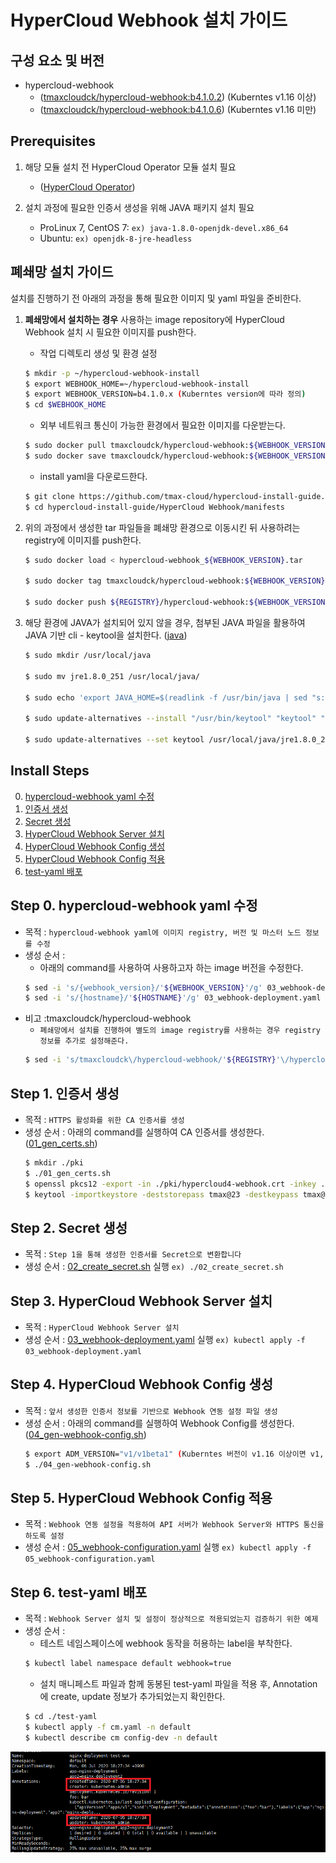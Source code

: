 # HyperCloud Webhook 설치 가이드

## 구성 요소 및 버전
* hypercloud-webhook 
    * ([tmaxcloudck/hypercloud-webhook:b4.1.0.2](https://hub.docker.com/layers/tmaxcloudck/hypercloud-webhook/b4.1.0.2/images/sha256-ee1ae9fa79df947debf438c9be5b1e2d9204e7f6057fb40190be6be801d1d6d9?context=explore)) (Kuberntes v1.16 이상)
    * ([tmaxcloudck/hypercloud-webhook:b4.1.0.6](https://hub.docker.com/layers/tmaxcloudck/hypercloud-webhook/b4.1.0.5/images/sha256-fca79244e3d460c0d8177e79cc6a35116e8db71f45178532ce7b697286afbf4b?context=explore)) (Kuberntes v1.16 미만)

## Prerequisites
1. 해당 모듈 설치 전 HyperCloud Operator 모듈 설치 필요
    * ([HyperCloud Operator](https://github.com/tmax-cloud/hypercloud-install-guide/blob/master/HyperCloud%20Operator/README.md))
    
2. 설치 과정에 필요한 인증서 생성을 위해 JAVA 패키지 설치 필요
    * ProLinux 7, CentOS 7: `ex) java-1.8.0-openjdk-devel.x86_64`
    * Ubuntu: `ex) openjdk-8-jre-headless`

## 폐쇄망 설치 가이드
설치를 진행하기 전 아래의 과정을 통해 필요한 이미지 및 yaml 파일을 준비한다.
1. **폐쇄망에서 설치하는 경우** 사용하는 image repository에 HyperCloud Webhook 설치 시 필요한 이미지를 push한다. 

    * 작업 디렉토리 생성 및 환경 설정
    ```bash
    $ mkdir -p ~/hypercloud-webhook-install
    $ export WEBHOOK_HOME=~/hypercloud-webhook-install
    $ export WEBHOOK_VERSION=b4.1.0.x (Kuberntes version에 따라 정의)
    $ cd $WEBHOOK_HOME
    ```
    * 외부 네트워크 통신이 가능한 환경에서 필요한 이미지를 다운받는다.
    ```bash
    $ sudo docker pull tmaxcloudck/hypercloud-webhook:${WEBHOOK_VERSION}
    $ sudo docker save tmaxcloudck/hypercloud-webhook:${WEBHOOK_VERSION} > hypercloud-webhook_${WEBHOOK_VERSION}.tar
    ```
    * install yaml을 다운로드한다.
    ```bash
    $ git clone https://github.com/tmax-cloud/hypercloud-install-guide.git
    $ cd hypercloud-install-guide/HyperCloud Webhook/manifests
    ```
  
2. 위의 과정에서 생성한 tar 파일들을 폐쇄망 환경으로 이동시킨 뒤 사용하려는 registry에 이미지를 push한다.
    ```bash
    $ sudo docker load < hypercloud-webhook_${WEBHOOK_VERSION}.tar
    
    $ sudo docker tag tmaxcloudck/hypercloud-webhook:${WEBHOOK_VERSION} ${REGISTRY}/hypercloud-webhook:${WEBHOOK_VERSION}
    
    $ sudo docker push ${REGISTRY}/hypercloud-webhook:${WEBHOOK_VERSION}
    ```
    
3. 해당 환경에 JAVA가 설치되어 있지 않을 경우, 첨부된 JAVA 파일을 활용하여 JAVA 기반 cli - keytool을 설치한다. ([java](pkg/jre1.8.0_251))
    ```bash
    $ sudo mkdir /usr/local/java
    
    $ sudo mv jre1.8.0_251 /usr/local/java/
    
    $ sudo echo 'export JAVA_HOME=$(readlink -f /usr/bin/java | sed "s:bin/java::")' >> /etc/profile
    
    $ sudo update-alternatives --install "/usr/bin/keytool" "keytool" "/usr/local/java/jre1.8.0_251/bin/keytool" 1;
    
    $ sudo update-alternatives --set keytool /usr/local/java/jre1.8.0_251/bin/keytool;
    ```    
    

## Install Steps
0. [hypercloud-webhook yaml 수정](https://github.com/tmax-cloud/hypercloud-install-guide/tree/master/HyperCloud%20Webhook#step-0-hypercloud-webhook-yaml-%EC%88%98%EC%A0%95)
1. [인증서 생성](https://github.com/tmax-cloud/hypercloud-install-guide/tree/master/HyperCloud%20Webhook#step-1-%EC%9D%B8%EC%A6%9D%EC%84%9C-%EC%83%9D%EC%84%B1)
2. [Secret 생성](https://github.com/tmax-cloud/hypercloud-install-guide/tree/master/HyperCloud%20Webhook#step-2-secret-%EC%83%9D%EC%84%B1)
3. [HyperCloud Webhook Server 설치](https://github.com/tmax-cloud/hypercloud-install-guide/tree/master/HyperCloud%20Webhook#step-3-hypercloud-webhook-server-%EC%84%A4%EC%B9%98)
4. [HyperCloud Webhook Config 생성](https://github.com/tmax-cloud/hypercloud-install-guide/tree/master/HyperCloud%20Webhook#step-4-hypercloud-webhook-config-%EC%83%9D%EC%84%B1)
5. [HyperCloud Webhook Config 적용](https://github.com/tmax-cloud/hypercloud-install-guide/tree/master/HyperCloud%20Webhook#step-5-hypercloud-webhook-config-%EC%A0%81%EC%9A%A9)
6. [test-yaml 배포](https://github.com/tmax-cloud/hypercloud-install-guide/tree/master/HyperCloud%20Webhook#step-6-test-yaml-%EB%B0%B0%ED%8F%AC)

## Step 0. hypercloud-webhook yaml 수정
* 목적 : `hypercloud-webhook yaml에 이미지 registry, 버전 및 마스터 노드 정보를 수정`
* 생성 순서 : 
    * 아래의 command를 사용하여 사용하고자 하는 image 버전을 수정한다.
	```bash
	$ sed -i 's/{webhook_version}/'${WEBHOOK_VERSION}'/g' 03_webhook-deployment.yaml
	$ sed -i 's/{hostname}/'${HOSTNAME}'/g' 03_webhook-deployment.yaml
	```
* 비고 :tmaxcloudck/hypercloud-webhook
    * `폐쇄망에서 설치를 진행하여 별도의 image registry를 사용하는 경우 registry 정보를 추가로 설정해준다.`
	```bash
	$ sed -i 's/tmaxcloudck\/hypercloud-webhook/'${REGISTRY}'\/hypercloud-webhook/g' 03_webhook-deployment.yaml

## Step 1. 인증서 생성
* 목적 : `HTTPS 활성화를 위한 CA 인증서를 생성`
* 생성 순서 : 아래의 command를 실행하여 CA 인증서를 생성한다. ([01_gen_certs.sh](manifests/01_gen_certs.sh))
    ```bash
    $ mkdir ./pki
    $ ./01_gen_certs.sh
    $ openssl pkcs12 -export -in ./pki/hypercloud4-webhook.crt -inkey ./pki/hypercloud4-webhook.key -out ./pki/hypercloud4-webhook.p12 (Export Password: tmax@23)
    $ keytool -importkeystore -deststorepass tmax@23 -destkeypass tmax@23 -destkeystore ./pki/hypercloud4-webhook.jks -srckeystore ./pki/hypercloud4-webhook.p12 -srcstoretype PKCS12 -srcstorepass tmax@23
    ```

## Step 2. Secret 생성
* 목적 : `Step 1을 통해 생성한 인증서를 Secret으로 변환합니다`
* 생성 순서 : [02_create_secret.sh](manifests/02_create_secret.sh) 실행 `ex) ./02_create_secret.sh`


## Step 3. HyperCloud Webhook Server 설치
* 목적 : `HyperCloud Webhook Server 설치`
* 생성 순서 : [03_webhook-deployment.yaml](manifests/03_webhook-deployment.yaml) 실행 `ex) kubectl apply -f 03_webhook-deployment.yaml`


## Step 4. HyperCloud Webhook Config 생성
* 목적 : `앞서 생성한 인증서 정보를 기반으로 Webhook 연동 설정 파일 생성`
* 생성 순서 : 아래의 command를 실행하여 Webhook Config를 생성한다. ([04_gen-webhook-config.sh](manifests/04_gen-webhook-config.sh))
    ```bash
    $ export ADM_VERSION="v1/v1beta1" (Kuberntes 버전이 v1.16 이상이면 v1, v1.16 미만이면 v1beta1 정의)
    $ ./04_gen-webhook-config.sh
    ```


## Step 5. HyperCloud Webhook Config 적용
* 목적 : `Webhook 연동 설정을 적용하여 API 서버가 Webhook Server와 HTTPS 통신을 하도록 설정`
* 생성 순서 : [05_webhook-configuration.yaml](manifests/05_webhook-configuration.yaml.template) 실행 `ex) kubectl apply -f 05_webhook-configuration.yaml`

## Step 6. test-yaml 배포
* 목적 : `Webhook Server 설치 및 설정이 정상적으로 적용되었는지 검증하기 위한 예제`
* 생성 순서 :
    * 테스트 네임스페이스에 webhook 동작을 허용하는 label을 부착한다.
     ```bash
    $ kubectl label namespace default webhook=true
    ```
    * 설치 매니페스트 파일과 함께 동봉된 test-yaml 파일을 적용 후, Annotation에 create, update 정보가 추가되었는지 확인한다.
     ```bash
    $ cd ./test-yaml
    $ kubectl apply -f cm.yaml -n default
    $ kubectl describe cm config-dev -n default
    ```
![image](figure/test-cm.png) 

